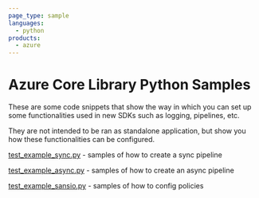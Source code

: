 ```yaml
---
page_type: sample
languages:
  - python
products:
  - azure
---
```


# Azure Core Library Python Samples

These are some code snippets that show the way in which you can set up some functionalities used in new SDKs such as logging, pipelines, etc.

They are not intended to be ran as standalone application, but show you how these functionalities can be configured.

[test_example_sync.py](https://github.com/Azure/azure-sdk-for-python/blob/main/sdk/core/azure-core/samples/test_example_sync.py) - samples of how to create a sync pipeline

[test_example_async.py](https://github.com/Azure/azure-sdk-for-python/blob/main/sdk/core/azure-core/samples/test_example_async.py) - samples of how to create an async pipeline

[test_example_sansio.py](https://github.com/Azure/azure-sdk-for-python/blob/main/sdk/core/azure-core/samples/test_example_sansio.py) - samples of how to config policies